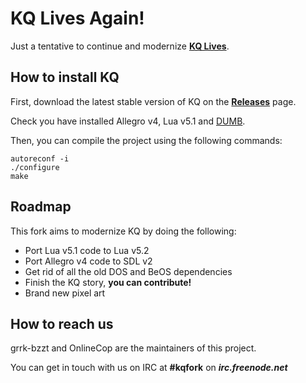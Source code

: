 KQ Lives Again!
===============

Just a tentative to continue and modernize **[KQ Lives](http://sourceforge.net/projects/kqlives/)**.

How to install KQ
-----------------

First, download the latest stable version of KQ on the **[Releases](https://github.com/grrk-bzzt/kq-fork/releases)** page.

Check you have installed Allegro v4, Lua v5.1 and [DUMB](http://sourceforge.net/projects/dumb/).

Then, you can compile the project using the following commands:
```
autoreconf -i
./configure
make
```

Roadmap
-------

This fork aims to modernize KQ by doing the following:
* Port Lua v5.1 code to Lua v5.2
* Port Allegro v4 code to SDL v2
* Get rid of all the old DOS and BeOS dependencies
* Finish the KQ story, **you can contribute!**
* Brand new pixel art

How to reach us
---------------

grrk-bzzt and OnlineCop are the maintainers of this project.

You can get in touch with us on IRC at **#kqfork** on ***irc.freenode.net***
